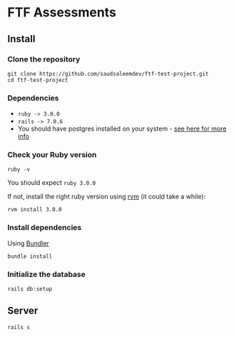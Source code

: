# FTF Assessments

## Install
### Clone the repository

```shell
git clone https://github.com/saudsaleemdev/ftf-test-project.git
cd ftf-test-project
```
### Dependencies

* `ruby -> 3.0.0 `
* `rails -> 7.0.6`
* You should have postgres installed on your system - [see here for more info](https://www.postgresql.org/download/macosx/)
### Check your Ruby version

```shell
ruby -v
```

You should expect `ruby 3.0.0`

If not, install the right ruby version using [rvm](https://rvm.io/) (it could take a while):

```shell
rvm install 3.0.0
```

### Install dependencies

Using [Bundler](https://github.com/bundler/bundler)

```shell
bundle install
```

### Initialize the database

```shell
rails db:setup
```
## Server

```shell
rails s
```
